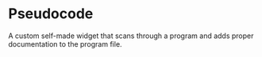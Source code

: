 # Pseudocode
A custom self-made widget that scans through a program and adds proper documentation to the program file.
